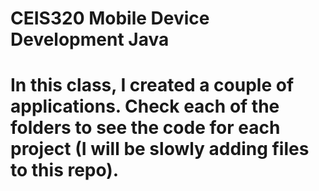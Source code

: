 # CEIS320 Mobile Device Development Java
# In this class, I created a couple of applications. Check each of the folders to see the code for each project (I will be slowly adding files to this repo).
